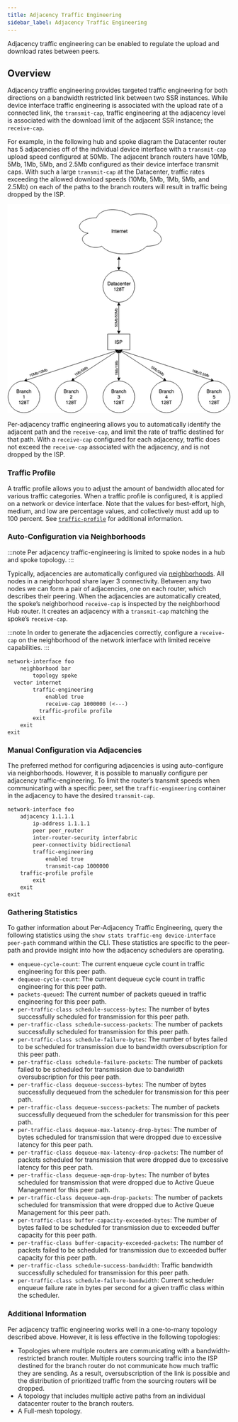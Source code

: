 ```yaml
---
title: Adjacency Traffic Engineering
sidebar_label: Adjacency Traffic Engineering
---
```


 Adjacency traffic engineering can be enabled to regulate the upload and download rates between peers.  

## Overview 

Adjacency traffic engineering provides targeted traffic engineering for both directions on a bandwidth restricted link between two SSR instances. While device interface traffic engineering is associated with the upload rate of a connected link, the `transmit-cap`, traffic engineering at the adjacency level is associated with the download limit of the adjacent SSR instance; the `receive-cap`.  

For example, in the following hub and spoke diagram the Datacenter router has 5 adjacencies off of the individual device interface with a `transmit-cap` upload speed configured at 50Mb. The adjacent branch routers have 10Mb, 5Mb, 1Mb, 5Mb, and 2.5Mb configured as their device interface transmit caps. With such a large `transmit-cap` at the Datacenter, traffic rates exceeding the allowed download speeds (10Mb, 5Mb, 1Mb, 5Mb, and 2.5Mb) on each of the paths to the branch routers will result in traffic being dropped by the ISP. 

![Hub and Spoke Network](/img/per_adjacency_example.png)

Per-adjacency traffic engineering allows you to automatically identify the adjacent path and the `receive-cap`, and limit the rate of traffic destined for that path. With a `receive-cap` configured for each adjacency, traffic does not exceed the `receive-cap` associated with the adjacency, and is not dropped by the ISP. 

### Traffic Profile

A traffic profile allows you to adjust the amount of bandwidth allocated for various traffic categories. When a traffic profile is configured, it is applied on a network or device interface. Note that the values for best-effort, high, medium, and low are percentage values, and collectively must add up to 100 percent. See [`traffic-profile`](config_reference_guide.md#traffic-profile) for additional information. 

### Auto-Configuration via Neighborhoods

:::note
Per adjacency traffic-engineering is limited to spoke nodes in a hub and spoke topology. 
:::

Typically, adjacencies are automatically configured via [neighborhoods](concepts_glossary.md#neighborhoods). All nodes in a neighborhood share layer 3 connectivity. Between any two nodes we can form a pair of adjacencies, one on each router, which describes their peering. When the adjacencies are automatically created, the spoke’s neighborhood `receive-cap` is inspected by the neighborhood Hub router. It creates an adjacency with a `transmit-cap` matching the spoke’s `receive-cap`. 

:::note 
In order to generate the adjacencies correctly, configure a `receive-cap` on the neighborhood of the network interface with limited receive capabilities.
:::

```
network-interface foo
    neighborhood bar
        topology spoke
  vector internet
        traffic-engineering
            enabled true
            receive-cap 1000000 (<---)
	      traffic-profile profile
        exit
    exit
exit
```

### Manual Configuration via Adjacencies

The preferred method for configuring adjacencies is using auto-configure via neighborhoods. However, it is possible to manually configure per adjacency traffic-engineering. To limit the router’s transmit speeds when communicating with a specific peer, set the `traffic-engineering` container in the adjacency to have the desired `transmit-cap`. 

```
network-interface foo
    adjacency 1.1.1.1
        ip-address 1.1.1.1
        peer peer_router
        inter-router-security interfabric
        peer-connectivity bidirectional
        traffic-engineering
            enabled true
            transmit-cap 1000000
	traffic-profile profile
        exit
    exit
exit
```
### Gathering Statistics

To gather information about Per-Adjacency Traffic Engineering, query the following statistics using the `show stats traffic-eng device-interface peer-path` command within the CLI. These statistics are specific to the peer-path and provide insight into how the adjacency schedulers are operating.

- `enqueue-cycle-count`: The current enqueue cycle count in traffic engineering for this peer path.
- `dequeue-cycle-count`: The current dequeue cycle count in traffic engineering for this peer path.
- `packets-queued`: The current number of packets queued in traffic engineering for this peer path.
- `per-traffic-class schedule-success-bytes`: The number of bytes successfully scheduled for transmission for this peer path. 
- `per-traffic-class schedule-success-packets`: The number of packets successfully scheduled for transmission for this peer path. 
- `per-traffic-class schedule-failure-bytes`: The number of bytes failed to be scheduled for transmission due to bandwidth oversubscription for this peer path. 
- `per-traffic-class schedule-failure-packets`: The number of packets failed to be scheduled for transmission due to bandwidth oversubscription for this peer path. 
- `per-traffic-class dequeue-success-bytes`: The number of bytes successfully dequeued from the scheduler for transmission for this peer path. 
- `per-traffic-class dequeue-success-packets`: The number of packets successfully dequeued from the scheduler for transmission for this peer path. 
- `per-traffic-class dequeue-max-latency-drop-bytes`: The number of bytes scheduled for transmission that were dropped due to excessive latency for this peer path.
- `per-traffic-class dequeue-max-latency-drop-packets`: The number of packets scheduled for transmission that were dropped due to excessive latency for this peer path.
- `per-traffic-class dequeue-aqm-drop-bytes`: The number of bytes scheduled for transmission that were dropped due to Active Queue Management for this peer path.
- `per-traffic-class dequeue-aqm-drop-packets`: The number of packets scheduled for transmission that were dropped due to Active Queue Management for this peer path.
- `per-traffic-class buffer-capacity-exceeded-bytes`: The number of bytes failed to be scheduled for transmission due to exceeded buffer capacity for this peer path.
- `per-traffic-class buffer-capacity-exceeded-packets`: The number of packets failed to be scheduled for transmission due to exceeded buffer capacity for this peer path.
- `per-traffic-class schedule-success-bandwidth`: Traffic bandwidth successfully scheduled for transmission for this peer path. 
- `per-traffic-class schedule-failure-bandwidth`: Current scheduler enqueue failure rate in bytes per second for a given traffic class within the scheduler.

### Additional Information

Per adjacency traffic engineering works well in a one-to-many topology described above. However, it is less effective in the following topologies:

- Topologies where multiple routers are communicating with a bandwidth-restricted branch router. Multiple routers sourcing traffic into the ISP destined for the branch router do not communicate how much traffic they are sending. As a result, oversubscription of the link is possible and the distribution of prioritized traffic from the sourcing routers will be dropped. 
- A topology that includes multiple active paths from an individual datacenter router to the branch routers. 
- A Full-mesh topology.